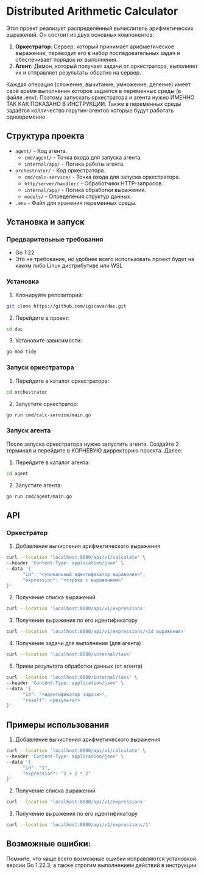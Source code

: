 # Distributed Arithmetic Calculator

Этот проект реализует распределённый вычислитель арифметических выражений. Он состоит из двух основных компонентов:

1. **Оркестратор**: Сервер, который принимает арифметическое выражение, переводит его в набор последовательных задач и обеспечивает порядок их выполнения.
2. **Агент**: Демон, который получает задачи от оркестратора, выполняет их и отправляет результаты обратно на сервер.

Каждая операция (сложение, вычитание, умножение, деление) имеет своё время выполнения которое задаётся в переменных среды (в файле .env). Поэтому запускать оркестратора и агента нужно ИМЕННО ТАК КАК ПОКАЗАНО В ИНСТРУКЦИИ. Также в переменных среды задаётся колличество горутин-агентов которые будут работать одновременно.

## Структура проекта

- `agent/` - Код агента.
  - `cmd/agent/` - Точка входа для запуска агента.
  - `internal/app/` - Логика работы агента.
- `orchestrator/` - Код оркестратора.
  - `cmd/calc-service/` - Точка входа для запуска оркестратора.
  - `http/server/handler/` - Обработчики HTTP-запросов.
  - `internal/app/` - Логика обработки выражений.
  - `models/` - Определения структур данных.
- `.env` - Файл для хранения переменных среды.

## Установка и запуск

### Предварительные требования

- Go 1.22
- Это не требование, но удобнее всего использовать проект будет на каком либо Linux дистрибутиве или WSL

### Установка

1. Клонируйте репозиторий:
```sh
git clone https://github.com/igicava/dac.git
```

2. Перейдите в проект:
```sh
cd dac
```

3. Установите зависимости:
```sh
go mod tidy
```

### Запуск оркестратора
1. Перейдите в каталог оркестратора:

```sh
cd orchestrator
```
2. Запустите оркестратор:

```sh
go run cmd/calc-service/main.go
```

### Запуск агента
После запуска оркестратора нужно запустить агента. Создайте 2 терминал и перейдите в КОРНЕВУЮ дирректорию проекта. Далее:
1. Перейдите в каталог агента:
```sh
cd agent
```

2. Запустите агента:
```sh
go run cmd/agent/main.go
```

## API
### Оркестратор
1. Добавление вычисления арифметического выражения
```sh
curl --location 'localhost:8080/api/v1/calculate' \
--header 'Content-Type: application/json' \
--data '{
      "id": "<уникальный идентификатор выражения>",
      "expression": "<строка с выражением>"
}'
```

2. Получение списка выражений
```sh
curl --location 'localhost:8080/api/v1/expressions'
```

3. Получение выражения по его идентификатору
```sh
curl --location 'localhost:8080/api/v1/expressions/<id выражения>'
```

4. Получение задачи для выполнения (для агента)
```sh
curl --location 'localhost:8080/internal/task'
```

5. Прием результата обработки данных (от агента)
```sh
curl --location 'localhost:8080/internal/task' \
--header 'Content-Type: application/json' \
--data '{
      "id": "<идентификатор задачи>",
      "result": <результат>
}'
```

## Примеры использования 
1. Добавление вычисления арифметического выражения
```sh
curl --location 'localhost:8080/api/v1/calculate' \
--header 'Content-Type: application/json' \
--data '{
      "id": "1",
      "expression": "2 + 2 * 2"
}'
```

2. Получение списка выражений
```sh
curl --location 'localhost:8080/api/v1/expressions'
```

3. Получение выражения по его идентификатору
```sh
curl --location 'localhost:8080/api/v1/expressions/1'
```

## Возможные ошибки:

Помните, что чаще всего возможные ошибки исправляются установкой версии Go 1.22.3, а также строгим выполнением действий в инструкции.